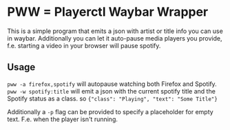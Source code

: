 # PWW = Playerctl Waybar Wrapper

This is a simple program that emits a json with artist or title info you can use in waybar. Additionally you can let it auto-pause media players you provide, f.e. starting a video in your browser will pause spotify.

## Usage

`pww -a firefox,spotify` will autopause watching both Firefox and Spotify.
`pww -w spotify:title` will emit a json with the current spotify title and the Spotify status as a class. so `{"class": "Playing", "text": "Some Title"}`

Additionally a `-p` flag can be provided to specify a placeholder for empty text. F.e. when the player isn't running.
